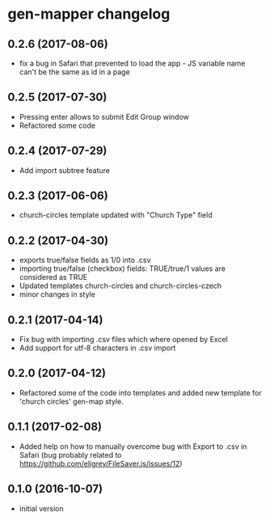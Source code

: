 # gen-mapper changelog

## 0.2.6 (2017-08-06)
- fix a bug in Safari that prevented to load the app - JS variable name can't be
  the same as id in a page

## 0.2.5 (2017-07-30)
- Pressing enter allows to submit Edit Group window
- Refactored some code

## 0.2.4 (2017-07-29)
- Add import subtree feature

## 0.2.3 (2017-06-06)
- church-circles template updated with "Church Type" field

## 0.2.2 (2017-04-30)
- exports true/false fields as 1/0 into .csv
- importing true/false (checkbox) fields: TRUE/true/1 values are considered as TRUE
- Updated templates church-circles and church-circles-czech
- minor changes in style

## 0.2.1 (2017-04-14)
- Fix bug with importing .csv files which where opened by Excel
- Add support for utf-8 characters in .csv import

## 0.2.0 (2017-04-12)
- Refactored some of the code into templates and added new template for
  'church circles' gen-map style.

## 0.1.1 (2017-02-08)
- Added help on how to manually overcome bug with Export to .csv in Safari
  (bug probably related to https://github.com/eligrey/FileSaver.js/issues/12)

## 0.1.0 (2016-10-07)
- initial version
